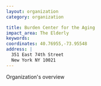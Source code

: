 ```yaml
---
layout: organization
category: organization

title: Burden Center for the Aging
impact_area: The Elderly
keywords: 
coordinates: 40.76955,-73.95548
address: |
  351 East 74th Street
  New York NY 10021
---
```

Organization's overview
